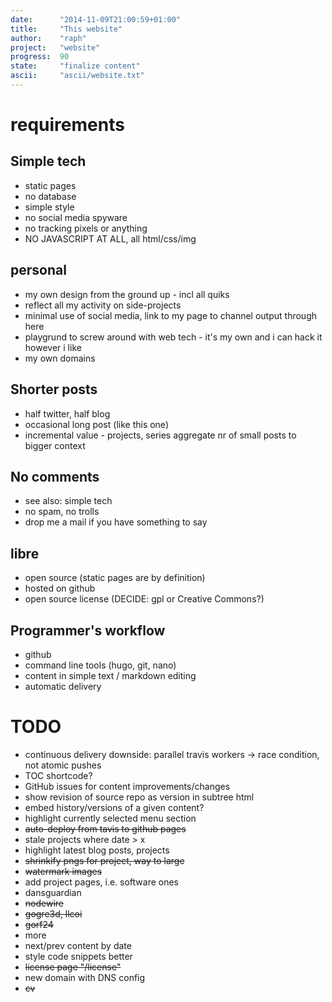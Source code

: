 ```yaml
---
date:      "2014-11-09T21:00:59+01:00"
title:     "This website"
author:    "raph"
project:   "website"
progress:  90
state:     "finalize content"
ascii:     "ascii/website.txt"
---
```

# requirements
## Simple tech
* static pages
* no database
* simple style
* no social media spyware
* no tracking pixels or anything
* NO JAVASCRIPT AT ALL, all html/css/img

## personal
* my own design from the ground up - incl all quiks
* reflect all my activity on side-projects
* minimal use of social media, link to my page to channel output through here
* playgrund to screw around with web tech - it's my own and i can hack it however i like
* my own domains

## Shorter posts
* half twitter, half blog
* occasional long post (like this one)
* incremental value - projects, series aggregate nr of small posts to bigger context

## No comments
* see also: simple tech
* no spam, no trolls
* drop me a mail if you have something to say 

## libre
* open source (static pages are by definition)
* hosted on github
* open source license (DECIDE: gpl  or Creative Commons?)

## Programmer's workflow
* github
* command line tools (hugo, git, nano)
* content in simple text / markdown editing
* automatic delivery


# TODO
* continuous delivery downside: parallel travis workers -> race condition, not atomic pushes
* TOC shortcode?
* GitHub issues for content improvements/changes
* show revision of source repo as version in subtree html
* embed history/versions of a given content?
* highlight currently selected menu section
* ~~auto-deploy from tavis to github pages~~
* stale projects where date > x
* highlight latest blog posts, projects
* ~~shrinkify pngs for project, way to large~~
* ~~watermark images~~
* add project pages, i.e. software ones
 * dansguardian
 * ~~nodewire~~
 * ~~gogre3d, llcoi~~
 * ~~gorf24~~
 * more
* next/prev content by date
* style code snippets better
* ~~license page  "/license"~~
* new domain with DNS config
* ~~cv~~
